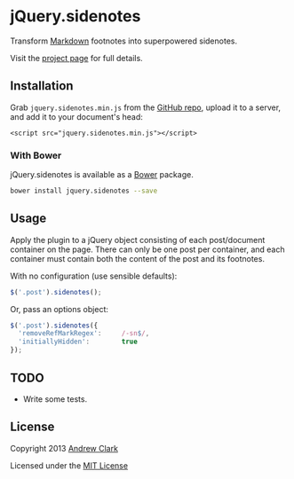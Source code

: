 # jQuery.sidenotes

Transform [Markdown](http://daringfireball.net/projects/markdown/) footnotes into superpowered sidenotes.

Visit the [project page](http://acdlite.github.io/jquery.sidenotes/) for full details.

## Installation

Grab `jquery.sidenotes.min.js` from the [GitHub repo](https://github.com/acdlite/jquery.sidenotes), upload it to a server, and add it to your document's head:

```
<script src="jquery.sidenotes.min.js"></script>
```

### With Bower

jQuery.sidenotes is available as a [Bower](http://bower.io) package.

```bash
bower install jquery.sidenotes --save
```

## Usage

Apply the plugin to a jQuery object consisting of each post/document container on the page. There can only be one post per container, and each container must contain both the content of the post and its footnotes.

With no configuration (use sensible defaults):

```javascript
$('.post').sidenotes();
```

Or, pass an options object:

```javascript
$('.post').sidenotes({
  'removeRefMarkRegex':     /-sn$/,
  'initiallyHidden':        true
});
```

## TODO

* Write some tests.

## License

Copyright 2013
[Andrew Clark](http://andrewphilipclark.com)

Licensed under the [MIT License](http://opensource.org/licenses/MIT)
